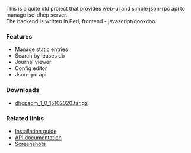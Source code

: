 <p>
 This is a quite old project that provides web-ui and simple json-rpc api to manage isc-dhcp server.<br>
 The backend is written in Perl, frontend - javascript/qooxdoo.<br>
</p>

### Features
 - Manage static entries
 - Search by leases db
 - Journal viewer
 - Config editor
 - Json-rpc api

### Downloads
 - [dhcpadm_1_0_15102020.tar.gz](https://github.com/akscf/iscdhcp-admin/blob/master/bin/dhcpadm_1_0_15102020.tar.gz)

### Related links
 - [Installation guide](https://akscf.org/?page=projects/iscdhcpadm/installation_guide)
 - [API documentation](https://akscf.org/?page=projects/iscdhcpadm/api_doc)
 - [Screenshots](https://akscf.org/?page=projects/iscdhcpadm/screenshots)

